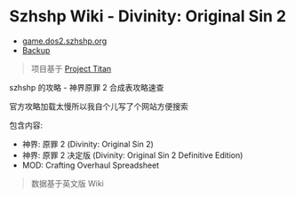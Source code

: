 # Szhshp Wiki - Divinity: Original Sin 2

- [game.dos2.szhshp.org](game.dos2.szhshp.org)
- [Backup](https://szhshp-game-dos2.vercel.app/)

> 项目基于 [Project Titan](https://github.com/szhshp/NextJS-BlogTemplate-ProjectTitan)




szhshp 的攻略 - 神界原罪 2 合成表攻略速查

官方攻略加载太慢所以我自个儿写了个网站方便搜索

包含内容: 

- 神界: 原罪 2 (Divinity: Original Sin 2) 
- 神界: 原罪 2 决定版 (Divinity: Original Sin 2 Definitive Edition)
- MOD: Crafting Overhaul Spreadsheet


> 数据基于英文版 Wiki
